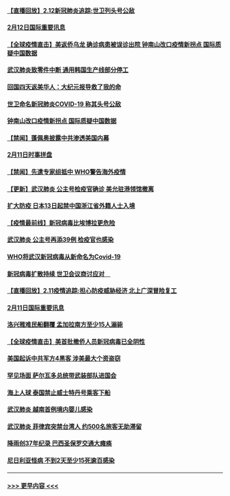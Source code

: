#### [【直播回放】2.12新冠肺炎追踪:世卫列头号公敌](../pages/prog202/a102775541.md?t=02130102) 
#### [2月12日国际重要讯息](../pages/prog202/a102775437.md?t=02130102) 
#### [【全球疫情直击】美返侨乌龙 确诊病患被误诊出院 钟南山改口疫情新拐点 国际质疑中国数据](../pages/prog202/a102775378.md?t=02130102) 
#### [武汉肺炎致零件中断 通用韩国生产线部分停工](../pages/prog202/a102775365.md?t=02130102) 
#### [回国四天返美华人：大纪元报导救了我的命](../pages/prog202/a102775342.md?t=02130102) 
#### [世卫命名新冠肺炎COVID-19 称其头号公敌](../pages/prog202/a102775196.md?t=02130102) 
#### [钟南山改口疫情新拐点 国际质疑中国数据](../pages/prog202/a102775178.md?t=02130102) 
#### [【禁闻】蓬佩奥披露中共渗透美国内幕](../pages/prog202/a102775129.md?t=02130102) 
#### [2月11日时事拼盘](../pages/prog202/a102775140.md?t=02130102) 
#### [【禁闻】先遣专家组抵中 WHO警告海外疫情](../pages/prog202/a102775112.md?t=02130102) 
#### [【更新】武汉肺炎 公主号检疫官确诊 美允驻港领馆撤离](../pages/prog202/a102770740.md?t=02130102) 
#### [扩大防疫 日本13日起禁中国浙江省外籍人士入境](../pages/prog202/a102775051.md?t=02130102) 
#### [【疫情最前线】新冠病毒比埃博拉更危险](../pages/prog202/a102775043.md?t=02130102) 
#### [武汉肺炎 公主号再添39例 检疫官也感染](../pages/prog202/a102775031.md?t=02130102) 
#### [WHO将武汉新冠病毒从新命名为Covid-19](../pages/prog202/a102774891.md?t=02130102) 
#### [新冠病毒扩散持续 世卫会议商讨应对　](../pages/prog202/a102774850.md?t=02130102) 
#### [【直播回放】2.11疫情追踪:担心防疫威胁经济 北上广深冒险复工](../pages/prog202/a102774741.md?t=02130102) 
#### [2月11日国际重要讯息](../pages/prog202/a102774621.md?t=02130102) 
#### [洛兴雅难民船翻覆 孟加拉南方至少15人溺毙](../pages/prog202/a102774586.md?t=02130102) 
#### [【全球疫情直击】美首批撤侨人员新冠病毒已全阴性](../pages/prog202/a102774523.md?t=02130102) 
#### [美国起诉中共军方4黑客 涉美最大个资盗窃](../pages/prog202/a102774508.md?t=02130102) 
#### [罕见场面  萨尔瓦多总统带武装部队进国会](../pages/prog202/a102774494.md?t=02130102) 
#### [海上人球 泰国禁止威士特丹号乘客下船](../pages/prog202/a102774384.md?t=02130102) 
#### [武汉肺炎 越南首例境内婴儿感染](../pages/prog202/a102774365.md?t=02130102) 
#### [武汉肺炎 菲律宾突禁台湾人 约500名旅客无助滞留](../pages/prog202/a102774288.md?t=02130102) 
#### [降雨创37年纪录 巴西圣保罗交通大瘫痪](../pages/prog202/a102774273.md?t=02130102) 
#### [尼日利亚怪病 不到2天至少15死逾百感染](../pages/prog202/a102774260.md?t=02130102) 

----
#### [ >>> 更早内容 <<< ](../indexes/prog202-earlier.md)
